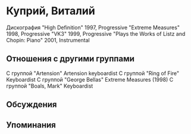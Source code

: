 # Куприй, Виталий

Дискография
"High Definition" 1997, Progressive
"Extreme Measures" 1998, Progressive
"VK3" 1999, Progressive
"Plays the Works of Listz and Chopin: Piano" 2001, Instrumental

## Отношения с другими группами

C группой "Artension" Artension keyboardist
C группой "Ring of Fire" Keyboardist
C группой "George Bellas" Extreme Measures (1998)
C группой "Boals, Mark" Keyboardist

## Обсуждения


## Упоминания

